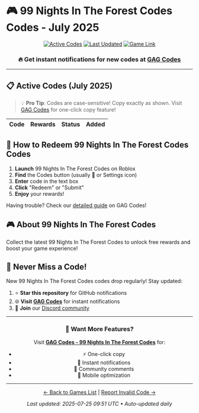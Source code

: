 # 🎮 99 Nights In The Forest Codes Codes - July 2025

<div align="center">

[![Active Codes](https://img.shields.io/badge/Active%20Codes-0-brightgreen)](https://gagcodes.com/roblox/99-nights-in-the-forest)
[![Last Updated](https://img.shields.io/badge/Last%20Updated-Today-orange)](https://gagcodes.com/roblox/99-nights-in-the-forest)
[![Game Link](https://img.shields.io/badge/Play-99%20Nights%20In%20The%20Forest%20Codes-red)](https://www.roblox.com/games/)

### 🔥 **Get instant notifications for new codes at [GAG Codes](https://gagcodes.com/roblox/99-nights-in-the-forest)**

</div>

---

## 📋 Active Codes (July 2025)

> 💡 **Pro Tip**: Codes are case-sensitive! Copy exactly as shown. Visit [GAG Codes](https://gagcodes.com/roblox/99-nights-in-the-forest) for one-click copy feature!

| Code | Rewards | Status | Added |
|------|---------|--------|-------|


## 📖 How to Redeem 99 Nights In The Forest Codes Codes

1. **Launch** 99 Nights In The Forest Codes on Roblox
2. **Find** the Codes button (usually 🎁 or Settings icon)
3. **Enter** code in the text box
4. **Click** "Redeem" or "Submit"
5. **Enjoy** your rewards!

Having trouble? Check our [detailed guide](https://gagcodes.com/roblox/99-nights-in-the-forest#how-to-redeem) on GAG Codes!

## 🎮 About 99 Nights In The Forest Codes

Collect the latest 99 Nights In The Forest Codes to unlock free rewards and boost your game experience!

## 🔔 Never Miss a Code!

New 99 Nights In The Forest Codes codes drop regularly! Stay updated:

1. ⭐ **Star this repository** for GitHub notifications
2. 🌐 **Visit [GAG Codes](https://gagcodes.com/roblox/99-nights-in-the-forest)** for instant notifications
3. 💬 **Join** our [Discord community](https://gagcodes.com/discord)

---

<div align="center">

### 🚀 Want More Features?

Visit [**GAG Codes - 99 Nights In The Forest Codes**](https://gagcodes.com/roblox/99-nights-in-the-forest) for:
- ⚡ One-click copy
- 🔔 Instant notifications  
- 💬 Community comments
- 📱 Mobile optimization

---

[← Back to Games List](README.md) | [Report Invalid Code →](https://github.com/yourusername/roblox-codes-directory/issues)

*Last updated: 2025-07-25 09:51 UTC • Auto-updated daily*

</div>
